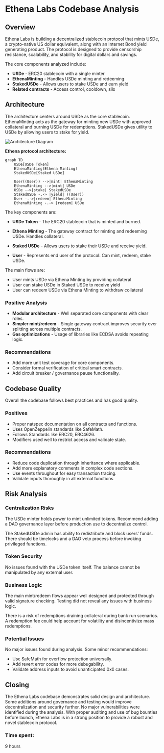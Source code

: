 # Ethena Labs Codebase Analysis

## Overview

Ethena Labs is building a decentralized stablecoin protocol that mints USDe, a crypto-native US dollar equivalent, along with an Internet Bond yield generating product. The protocol is designed to provide censorship resistance, scalability, and stability for digital dollars and savings.

The core components analyzed include:

- **USDe** - ERC20 stablecoin with a single minter
- **EthenaMinting** - Handles USDe minting and redeeming 
- **StakedUSDe** - Allows users to stake USDe and earn yield
- **Related contracts** - Access control, cooldown, silo

## Architecture 

The architecture centers around USDe as the core stablecoin. EthenaMinting acts as the gateway for minting new USDe with approved collateral and burning USDe for redemptions. StakedUSDe gives utility to USDe by allowing users to stake for yield.

![Architecture Diagram](https://mermaid.ink/img/eyJjb2RlIjoiZ3JhcGggTFJcbiAgVVNEZVswXVxuICBFdGhlbmFNaW50aW5nWzFdXG4gIFN0YWtlZFVTRGVbMl1cbiAgXG4gIFtjdXN0b21lcl0gLS0-fG1pbnR8WzFdXG4gIFsxXS0tPnwgbWludCB8WzBdXG4gIFswXS0tPnwgc3Rha2UgfFsyXVxuICBbMl0tLT58IHlpZWxkIHwgwqBcbiAgW2N1c3RvbWVyXS0tPnwgcmVkZWVtIHxbMV1cbiAgWzFdLS0-fCByZWRlZW0gfFswXVxuIiwibWVybWFpZCI6eyJ0aGVtZSI6ImRlZmF1bHQifSwidXBkYXRlRWRpdG9yIjp0cnVlLCJhdXRvU3luYyI6dHJ1ZSwidXBkYXRlRGlhZ3JhbSI6dHJ1ZX0=)

**Ethena protocol architecture:**

```mermaid
graph TD
    USDe[USDe Token]
    EthenaMinting[Ethena Minting]
    StakedUSDe[Staked USDe]
    
    User((User)) -->|mint| EthenaMinting
    EthenaMinting -->|mint| USDe
    USDe -->|stake| StakedUSDe
    StakedUSDe -.-> |yield| ((User))
    User -.->|redeem| EthenaMinting
    EthenaMinting -.-> |redeem| USDe
```

The key components are:

- **USDe Token** - The ERC20 stablecoin that is minted and burned.

- **Ethena Minting** - The gateway contract for minting and redeeming USDe. Handles collateral.

- **Staked USDe** - Allows users to stake their USDe and receive yield.

- **User** - Represents end user of the protocol. Can mint, redeem, stake USDe.

The main flows are:

- User mints USDe via Ethena Minting by providing collateral
- User can stake USDe in Staked USDe to receive yield
- User can redeem USDe via Ethena Minting to withdraw collateral

### Positive Analysis

- **Modular architecture** - Well separated core components with clear roles.
- **Simpler mint/redeem** - Single gateway contract improves security over splitting across multiple contracts.
- **Gas optimizations** - Usage of libraries like ECDSA avoids repeating logic.

### Recommendations

- Add more unit test coverage for core components.
- Consider formal verification of critical smart contracts.
- Add circuit breaker / governance pause functionality.

## Codebase Quality

Overall the codebase follows best practices and has good quality.

### Positives

- Proper natspec documentation on all contracts and functions.
- Uses OpenZeppelin standards like SafeMath.
- Follows Standards like ERC20, ERC4626.
- Modifiers used well to restrict access and validate state.

### Recommendations

- Reduce code duplication through inheritance where applicable.
- Add more explanatory comments in complex code sections.
- Use events throughout for easy transaction tracing. 
- Validate inputs thoroughly in all external functions.

## Risk Analysis

### Centralization Risks

The USDe minter holds power to mint unlimited tokens. Recommend adding a DAO governance layer before production use to decentralize control.

The StakedUSDe admin has ability to redistribute and block users' funds. There should be timelocks and a DAO veto process before invoking privileged functions.

### Token Security

No issues found with the USDe token itself. The balance cannot be manipulated by any external user.

### Business Logic

The main mint/redeem flows appear well designed and protected through valid signature checking. Testing did not reveal any issues with business logic.

There is a risk of redemptions draining collateral during bank run scenarios. A redemption fee could help account for volatility and disincentivize mass redemptions.

### Potential Issues

No major issues found during analysis. Some minor recommendations:

- Use SafeMath for overflow protection universally.
- Add revert error codes for more debugability.
- Validate address inputs to avoid unanticipated 0x0 cases.

## Closing

The Ethena Labs codebase demonstrates solid design and architecture. Some additions around governance and testing would improve decentralization and security further. No major vulnerabilities were identified during the analysis. With proper auditing and use of bug bounties before launch, Ethena Labs is in a strong position to provide a robust and novel stablecoin protocol.

### Time spent:
9 hours